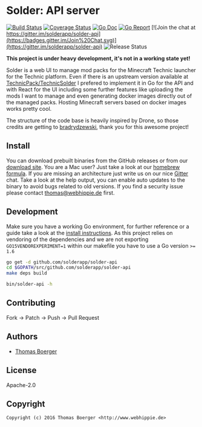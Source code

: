 # Solder: API server

[![Build Status](http://github.dronehippie.de/api/badges/solderapp/solder-api/status.svg)](http://github.dronehippie.de/solderapp/solder-api)
[![Coverage Status](http://coverage.dronehippie.de/badges/solderapp/solder-api/coverage.svg)](http://coverage.dronehippie.de/solderapp/solder-api)
[![Go Doc](https://godoc.org/github.com/solderapp/solder-api?status.svg)](http://godoc.org/github.com/solderapp/solder-api)
[![Go Report](https://goreportcard.com/badge/github.com/harborapp/harbor-api)](https://goreportcard.com/github.com/harborapp/harbor-api)
[![Join the chat at https://gitter.im/solderapp/solder-api](https://badges.gitter.im/Join%20Chat.svg)](https://gitter.im/solderapp/solder-api)
![Release Status](https://img.shields.io/badge/status-beta-yellow.svg?style=flat)

**This project is under heavy development, it's not in a working state yet!**

Solder is a web UI to manage mod packs for the Minecraft Technic launcher for
the Technic platform. Even if there is an upstream version available at
[TechnicPack/TechnicSolder](https://github.com/TechnicPack/TechnicSolder) I
prefered to implement it in Go for the API and with React for the UI including
some further features like uploading the mods I want to manage and even
generating docker images directly out of the managed packs. Hosting Minecraft
servers based on docker images works pretty cool.

The structure of the code base is heavily inspired by Drone, so those credits
are getting to [bradrydzewski](https://github.com/bradrydzewski), thank you for
this awesome project!


## Install

You can download prebuilt binaries from the GitHub releases or from our
[download site](http://dl.webhippie.de/solder-api). You are a Mac user? Just take
a look at our [homebrew formula](https://github.com/solderapp/homebrew-solder).
If you are missing an architecture just write us on our nice
[Gitter](https://gitter.im/solderapp/solder-api) chat. Take a look at the help
output, you can enable auto updates to the binary to avoid bugs related to old
versions. If you find a security issue please contact thomas@webhippie.de first.


## Development

Make sure you have a working Go environment, for further reference or a guide
take a look at the [install instructions](http://golang.org/doc/install.html).
As this project relies on vendoring of the dependencies and we are not
exporting `GO15VENDOREXPERIMENT=1` within our makefile you have to use a Go
version `>= 1.6`

```bash
go get -d github.com/solderapp/solder-api
cd $GOPATH/src/github.com/solderapp/solder-api
make deps build

bin/solder-api -h
```


## Contributing

Fork -> Patch -> Push -> Pull Request


## Authors

* [Thomas Boerger](https://github.com/tboerger)


## License

Apache-2.0


## Copyright

```
Copyright (c) 2016 Thomas Boerger <http://www.webhippie.de>
```
